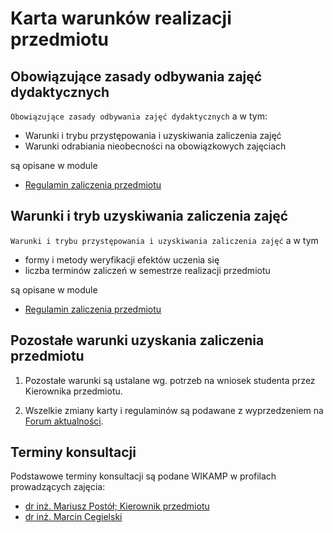 # Karta warunków realizacji przedmiotu

## Obowiązujące zasady odbywania zajęć dydaktycznych

`Obowiązujące zasady odbywania zajęć dydaktycznych` a w tym: 

- Warunki i trybu przystępowania i uzyskiwania zaliczenia zajęć
- Warunki odrabiania nieobecności na obowiązkowych zajęciach

są opisane w module

- [Regulamin zaliczenia przedmiotu](https://ftims.edu.p.lodz.pl/mod/page/view.php?id=65315)
  

## Warunki i tryb uzyskiwania zaliczenia zajęć

`Warunki i trybu przystępowania i uzyskiwania zaliczenia zajęć` a w tym

* formy i metody weryfikacji efektów uczenia się  
* liczba terminów zaliczeń w semestrze realizacji przedmiotu

są opisane w module

- [Regulamin zaliczenia przedmiotu](https://ftims.edu.p.lodz.pl/mod/page/view.php?id=65315)
 
## Pozostałe warunki uzyskania zaliczenia przedmiotu

1. Pozostałe warunki są ustalane wg. potrzeb na wniosek studenta przez Kierownika przedmiotu. 

2. Wszelkie zmiany karty i regulaminów są podawane z wyprzedzeniem na [Forum aktualności](https://ftims.edu.p.lodz.pl/mod/forum/view.php?id=65294).

## Terminy konsultacji

Podstawowe terminy konsultacji są podane WIKAMP w profilach prowadzących zajęcia:

- [dr inż. Mariusz Postół; Kierownik przedmiotu](https://ftims.edu.p.lodz.pl/user/profile.php?id=2938)
- [dr inż. Marcin Cegielski](https://ftims.edu.p.lodz.pl/user/profile.php?id=773) 

 